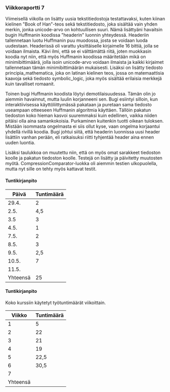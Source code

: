 ### Viikkoraportti 7

Viimeisellä viikolla on lisätty uusia tekstitiedostoja testattavaksi, kuten kiinan kielinen "Book of Han"-teos sekä tekstitiedosto, joka sisältää vain yhden merkin, jonka unicode-arvo on kohtuullisen suuri. Nämä lisättyäni havaitsin bugin Huffmanin koodissa "headerin" luonnin yhteydessä. Headeriin tallennetaan luotu Huffmanin puu muodossa, josta se voidaan luoda uudestaan. Headerissä oli varattu yksittäiselle kirjaimelle 16 bittiä, jolla se voidaan ilmaista. Kävi ilmi, että se ei välttämättä riitä, joten muokkasin koodia nyt niin, että myös Huffmanin koodissa määritetään mikä on minimibittimäärä, jolla isoin unicode-arvo voidaan ilmaista ja kaikki kirjaimet tallennetaan tämän minimibittimäärän mukaisesti. Lisäksi on lisätty tiedosto principia_mathematica, joka on latinan kielinen teos, jossa on matemaattisia kaavoja sekä tiedosto symbolic_logic, joka myös sisältää erilaisia merkkejä kuin tavalliset romaanit.

Toinen bugi Huffmanin koodista löytyi demotilaisuudessa. Tämän olin jo aiemmin havainnut, mutta luulin korjanneeni sen. Bugi esiintyi silloin, kun interaktiivisessa käyttöliittymässä pakataan ja puretaan sama tiedosto useampaan otteeseen Huffmanin algoritmia käyttäen. Tällöin pakatun tiedoston koko hieman kasvoi suuremmaksi kuin edellinen, vaikka niiden pitäisi olla aina samankokoisia. Purkaminen kuitenkin tuotti oikean tuloksen. Mistään isommasta ongelmasta ei siis ollut kyse, vaan ongelma korjaantui yhdellä rivillä koodia. Bugi johtui siitä, että headerin luonnissa uusi header lisättiin vanhan perään, eli ratkaisuksi riitti tyhjentää header aina ennen uuden luontia.

Lisäksi taulukkoa on muutettu niin, että on myös omat sarakkeet tiedoston koolle ja pakatun tiedoston koolle. 
Testejä on lisätty ja päivitetty muutosten myötä. CompressionComparator-luokka oli aiemmin testien ulkopuolella, mutta nyt sille on tehty myös kattavat testit.


#### Tuntikirjanpito 

| Päivä       | Tuntimäärä  |
| ----------- | ----------- |
| 29.4.       | 2           |
| 2.5.        | 4,5         |
| 3.5         | 3           |
| 4.5.        | 1           |
| 7.5.        | 2           |
| 8.5.        | 3           |
| 9.5.        | 2,5         |
| 10.5.       | 7           |
| 11.5.       |             |
| Yhteensä    |    25       |



#### Tuntikirjanpito
Koko kurssiin käytetyt työtuntimäärät viikoittain.

| Viikko      | Tuntimäärä  |
| ----------- | ----------- |
| 1           | 5           |
| 2           | 22          |
| 3           | 21          |
| 4           | 19          |
| 5           | 22,5        |
| 6           | 30,5        |
| 7           |             |
| Yhteensä    |             |